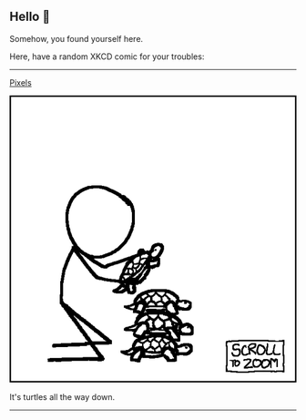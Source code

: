 ## Hello 👀

Somehow, you found yourself here.

Here, have a random XKCD comic for your troubles:

-----------------------------------

[Pixels](https://xkcd.com/1416)

![Pixels](./random_comic.png)

It's turtles all the way down.

-----------------------------------